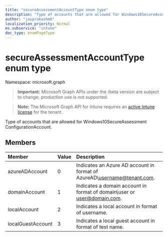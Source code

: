 ```yaml
---
title: "secureAssessmentAccountType enum type"
description: "Type of accounts that are allowed for Windows10SecureAssessment ConfigurationAccount."
author: "jaiprakashmb"
localization_priority: Normal
ms.subservice: "intune"
doc_type: enumPageType
---
```


# secureAssessmentAccountType enum type

Namespace: microsoft.graph
> **Important:** Microsoft Graph APIs under the /beta version are subject to change; production use is not supported.

> **Note:** The Microsoft Graph API for Intune requires an [active Intune license](https://go.microsoft.com/fwlink/?linkid=839381) for the tenant.


Type of accounts that are allowed for Windows10SecureAssessment ConfigurationAccount.

## Members
|Member|Value|Description|
|:---|:---|:---|
|azureADAccount|0|Indicates an Azure AD account in format of AzureAD\username@tenant.com.|
|domainAccount|1|Indicates a domain account in format of domain\user or user@domain.com.|
|localAccount|2|Indicates a local account in format of username.|
|localGuestAccount|3|Indicates a local guest account in format of test name.|
